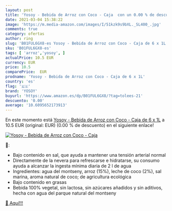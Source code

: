 ```yaml
---
layout: post
title: 'Yosoy - Bebida de Arroz con Coco - Caja  con un 0.00 % de descuento'
date: 2021-03-04 15:38:22
image: 'https://m.media-amazon.com/images/I/51kzk9s9bXL._SL400_.jpg'
comments: true
category: ofertas
author: ring
slug: 'B01FUL6GX8-es Yosoy - Bebida de Arroz con Coco - Caja de 6 x 1L'
sku: 'B01FUL6GX8-es'
tags: [ 'arroz','yosoy', ]
actualPrice: 10.5 EUR
currency: EUR
price: 10.5
comparePrice:  EUR
prodname: 'Yosoy - Bebida de Arroz con Coco - Caja de 6 x 1L'
country: 'es'
flag: '🇪🇸'
brand: 'YOSOY'
buyurl: 'https://www.amazon.es/dp/B01FUL6GX8/?tag=tolees-21'
descuento: '0.00'
average: '10.6095652173913'
---
```


En este momento está [Yosoy - Bebida de Arroz con Coco - Caja de 6 x 1L](https://www.amazon.es/dp/B01FUL6GX8/?tag=tolees-21) a 10.5 EUR (original:  EUR) (0.00 %  de descuento) en el siguiente enlace!

[![Yosoy - Bebida de Arroz con Coco - Caja ](https://m.media-amazon.com/images/I/51kzk9s9bXL._SL400_.jpg)](https://www.amazon.es/dp/B01FUL6GX8/?tag=tolees-21)

🔎:

- Bajo contenido en sal, que ayuda a mantener una tensión arterial normal
- Directamente de la nevera para refrescarse e hidratarse, su consumo ayuda a alcanzar la ingesta mínima diaria de 2 l de agua
- Ingredientes: agua del montseny, arroz (15%), leche de coco (2%), sal marina, aroma natural de coco; de agricultura ecológica
- Bajo contenido en grasas
- Bebida 100% vegetal, sin lactosa, sin azúcares añadidos y sin aditivos, hecha con agua del parque natural del montseny

[🛒 Aquí!!!](https://www.amazon.es/dp/B01FUL6GX8/?tag=tolees-21)
